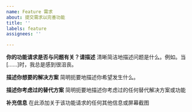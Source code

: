 ```yaml
---
name: Feature 需求
about: 提交需求以完善功能
title: ''
labels: feature
assignees: ''

---
```


**你的功能请求是否与问题有关？请描述**
清晰简洁地描述问题是什么。例如。当[......]时，我总是感到很沮丧。

**描述你想要的解决方案**
简明扼要地描述你希望发生什么。

**描述你考虑过的替代方案**
简明扼要地描述你考虑过的任何替代解决方案或功能

**补充信息**
在此添加关于该功能请求的任何其他信息或屏幕截图
